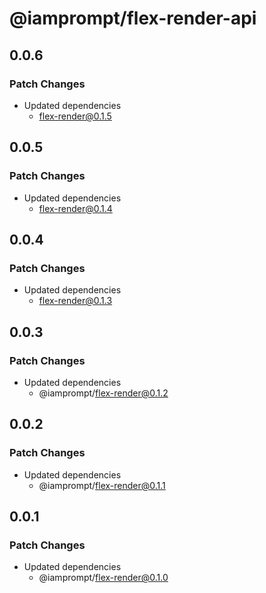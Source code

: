 # @iamprompt/flex-render-api

## 0.0.6

### Patch Changes

- Updated dependencies
  - flex-render@0.1.5

## 0.0.5

### Patch Changes

- Updated dependencies
  - flex-render@0.1.4

## 0.0.4

### Patch Changes

- Updated dependencies
  - flex-render@0.1.3

## 0.0.3

### Patch Changes

- Updated dependencies
  - @iamprompt/flex-render@0.1.2

## 0.0.2

### Patch Changes

- Updated dependencies
  - @iamprompt/flex-render@0.1.1

## 0.0.1

### Patch Changes

- Updated dependencies
  - @iamprompt/flex-render@0.1.0
